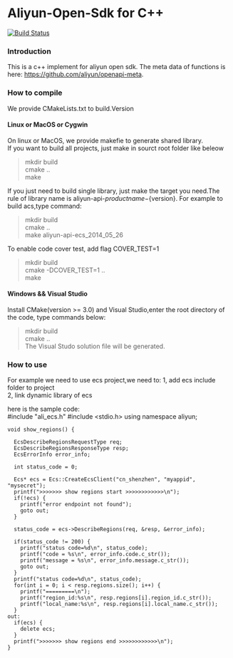 # Aliyun-Open-Sdk for C++

[![Build Status](https://drone.io/github.com/zcy421593/aliyun-openapi-cpp-sdk/status.png)](https://drone.io/github.com/zcy421593/aliyun-openapi-cpp-sdk/latest)
### Introduction
This is a c++ implement for aliyun open sdk.
The meta data of functions is here: https://github.com/aliyun/openapi-meta.

### How to compile
We provide CMakeLists.txt to build.Version
#### Linux or MacOS or Cygwin

On linux or MacOS, we provide makefie to generate shared library.  
If you want to build all projects, just make in sourct root folder like beleow
> mkdir build   
> cmake ..   
> make   

If you just need to build single library, just make the target you need.The rule of library name is aliyun-api-${productname}-${version}.
For example to build acs,type command:
> mkdir build   
> cmake ..   
> make aliyun-api-ecs_2014_05_26   

To enable code cover test, add flag COVER_TEST=1
> mkdir build   
> cmake -DCOVER_TEST=1 ..   
> make  

#### Windows && Visual Studio
Install CMake(version >= 3.0) and Visual Studio,enter the root directory of the code, type commands below:
> mkdir build   
> cmake ..   
The Visual Studo solution file will be generated.

### How to use

For example we need to use ecs project,we need to:
1, add ecs include folder to project   
2, link dynamic library of ecs   

here is the sample code:   
    #include "ali_ecs.h"
    #include <stdio.h>
    using namespace aliyun;

    void show_regions() {

      EcsDescribeRegionsRequestType req;
      EcsDescribeRegionsResponseType resp;
      EcsErrorInfo error_info;

      int status_code = 0;

      Ecs* ecs = Ecs::CreateEcsClient("cn_shenzhen", "myappid", "mysecret");
      printf(">>>>>>> show regions start >>>>>>>>>>>>\n");
      if(!ecs) {
        printf("error endpoint not found");
        goto out;
      }

      status_code = ecs->DescribeRegions(req, &resp, &error_info);

      if(status_code != 200) {
        printf("status code=%d\n", status_code);
        printf("code = %s\n", error_info.code.c_str());
        printf("message = %s\n", error_info.message.c_str());
        goto out;
      }
      printf("status code=%d\n", status_code);
      for(int i = 0; i < resp.regions.size(); i++) {
        printf("=========\n");
        printf("region_id:%s\n", resp.regions[i].region_id.c_str());
        printf("local_name:%s\n", resp.regions[i].local_name.c_str());
      }
    out:
      if(ecs) {
        delete ecs;
      }
      printf(">>>>>>> show regions end >>>>>>>>>>>>\n");
    }
